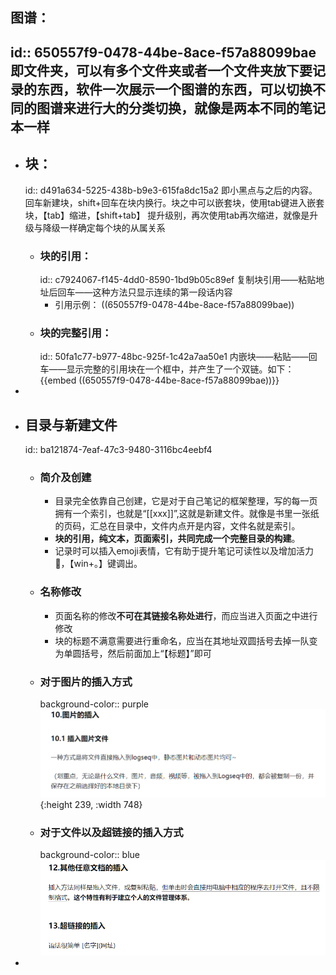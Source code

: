 ## 图谱：
id:: 650557f9-0478-44be-8ace-f57a88099bae
即文件夹，可以有多个文件夹或者一个文件夹放下要记录的东西，软件一次展示一个图谱的东西，可以切换不同的图谱来进行大的分类切换，就像是两本不同的笔记本一样
-
- ## 块：
  id:: d491a634-5225-438b-b9e3-615fa8dc15a2
  即小黑点与之后的内容。回车新建块，shift+回车在块内换行。块之中可以嵌套块，使用tab键进入嵌套块，【tab】缩进，【shift+tab】  提升级别，再次使用tab再次缩进，就像是升级与降级一样确定每个块的从属关系
	- ### 块的引用：
	  id:: c7924067-f145-4dd0-8590-1bd9b05c89ef
	  复制块引用——粘贴地址后回车——这种方法只显示连续的第一段话内容
		- 引用示例： ((650557f9-0478-44be-8ace-f57a88099bae))
	- ### 块的完整引用：
	  id:: 50fa1c77-b977-48bc-925f-1c42a7aa50e1
	  内嵌块——粘贴——回车——显示完整的引用块在一个框中，并产生了一个双链。如下：
	  {{embed ((650557f9-0478-44be-8ace-f57a88099bae))}}
-
- ## 目录与新建文件
  id:: ba121874-7eaf-47c3-9480-3116bc4eebf4
	- ### 简介及创建
		- 目录完全依靠自己创建，它是对于自己笔记的框架整理，写的每一页拥有一个索引，也就是“[[xxx]]”,这就是新建文件。就像是书里一张纸的页码，汇总在目录中，文件内点开是内容，文件名就是索引。
		- **块的引用，纯文本，页面索引，共同完成一个完整目录的构建**。
		- 记录时可以插入emoji表情，它有助于提升笔记可读性以及增加活力🙂，【win+。】键调出。
	- ### 名称修改
		- 页面名称的修改**不可在其链接名称处进行**，而应当进入页面之中进行修改
		- 块的标题不满意需要进行重命名，应当在其地址双圆括号去掉一队变为单圆括号，然后前面加上“【标题】”即可
	- ### 对于图片的插入方式
	  background-color:: purple
	  ![image.png](../assets/image_1695300282403_0.png){:height 239, :width 748}
	- ### 对于文件以及超链接的插入方式
	  background-color:: blue
	  ![image.png](../assets/image_1695300415597_0.png)
-